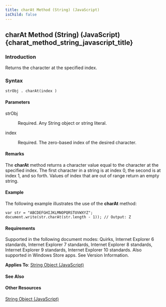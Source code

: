 ```yaml
---
title: charAt Method (String) (JavaScript)
isChild: false
---
```


## charAt Method (String) (JavaScript) {charat_method_string_javascript_title}

### Introduction 

 Returns the character at the specified index.

### Syntax 

```
strObj . charAt(index )
```

#### Parameters 

<div id="sectionSection0" class="section" name="collapseableSection" style="" expanded="true">
  <dl class="authored">
    <dt>
      <span class="parameter" sdata="paramReference" xmlns:util="util">strObj</span>
    </dt>
    <dd>
      <p xmlns:util="util">
        Required. Any <span sdata="langKeyword" value="String"><span class="keyword">String</span></span> object or string literal.
      </p>
    </dd>
    <dt>
      <span class="parameter" sdata="paramReference" xmlns:util="util">index</span>
    </dt>
    <dd>
      <p xmlns:util="util">
        Required. The zero-based index of the desired character.
      </p>
    </dd>
  </dl>
</div>

#### Remarks 

<div id="languageReferenceRemarksSection" class="section" name="collapseableSection" style="">
  <p xmlns:util="util">
    The <b>charAt</b> method returns a character value equal to the character at the specified <span class="parameter" sdata="paramReference">index</span>. The first character in a string is at index
    0, the second is at index 1, and so forth. Values of <span class="parameter" sdata="paramReference">index</span> that are out of range return an empty string.
  </p>
</div>

#### Example 

<p xmlns:util="util">
  The following example illustrates the use of the <b>charAt</b> method:
</p>

```
var str = "ABCDEFGHIJKLMNOPQRSTUVWXYZ"; document.write(str.charAt(str.length - 1)); // Output: Z
```

#### Requirements 

<div id="requirementsTitleSection" class="section" name="collapseableSection" style="">
  <p xmlns:util="util"></p>
  <p>
    Supported in the following document modes: Quirks, Internet Explorer 6 standards, Internet Explorer 7 standards, Internet Explorer 8 standards, Internet Explorer 9 standards, Internet Explorer 10
    standards. Also supported in Windows Store apps. See Version Information.
  </p>
  <p xmlns:util="util">
    <b>Applies To</b>: <span sdata="link"><a href="8063ecd5-5778-4e87-b985-b21420171914.htm">String Object (JavaScript)</a></span>
  </p>
</div>

#### See Also 

<div id="seeAlsoSection" class="section" name="collapseableSection" style="">
  <h4 class="subHeading">
    Other Resources
  </h4>
  <div class="seeAlsoStyle">
    <span sdata="link" xmlns:util="util"><a href="8063ecd5-5778-4e87-b985-b21420171914.htm">String Object (JavaScript)</a></span>
  </div>
</div>


